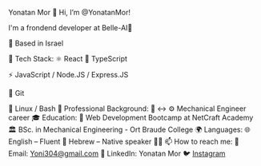 Yonatan Mor
👋 Hi, I’m @YonatanMor!

I'm a frondend developer at Belle-AI🚀

📍 Based in Israel

🎨 Tech Stack:
⚛️ React
🧬 TypeScript

<!-- 🐍 Python / FastAPI -->

⚡ JavaScript / Node.JS / Express.JS

<!-- 🐘 PHP / Laravel -->
<!-- 👉🏽 C -->
<!-- 🐘 PostgreSQL / 🐬 MySQL -->
<!-- 🍃 MongoDB -->
<!-- 📚 Peewee / ⚗️ SQLalchemy -->
<!-- 🦦 Mongoose -->
<!-- 🧪 Pytest / Jest -->

🌲 Git

<!-- 🐳 Docker -->

🐧 Linux / Bash
💼 Professional Background:
🚀
↔️
⚙️ Mechanical Engineer career
🎓 Education:
📖 Web Development Bootcamp at NetCraft Academy
🏛️ BSc. in Mechanical Engineering - Ort Braude College
🌍 Languages:
🌐 English – Fluent
🐪 Hebrew – Native speaker
💃🏻
📫 How to reach me:
📧 Email: Yoni304@gmail.com
💼 LinkedIn: Yonatan Mor
🐦 [Instagram](https://www.instagram.com/yonatanmor?igsh=dHRuOHdsdHd5Zmx2)
